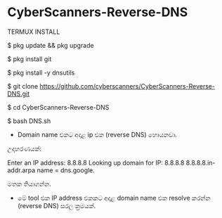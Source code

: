 # CyberScanners-Reverse-DNS

TERMUX INSTALL

$ pkg update && pkg upgrade

$ pkg install git

$ pkg install -y dnsutils

$ git clone https://github.com/cyberscanners/CyberScanners-Reverse-DNS.git

$ cd CyberScanners-Reverse-DNS

$ bash DNS.sh


* Domain name එකට අදාළ ip එක (reverse DNS) හොයනවා.

උදාහරණයක්:

Enter an IP address:
8.8.8.8
Looking up domain for IP: 8.8.8.8
8.8.8.8.in-addr.arpa   name = dns.google.

මතක තියාගන්න.

* මේ tool එක IP address එකකට අදාළ domain name එක resolve කරන්න (reverse DNS) සරල ක්‍රමයක්.



